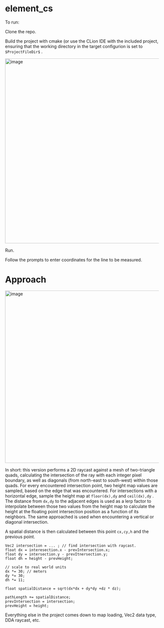 # element_cs

To run: 

Clone the repo.

Build the project with cmake (or use the CLion IDE with the included project, ensuring that the working directory in the target configurion is set to `$ProjectFileDir$` . 

<img width="603" alt="image" src="https://github.com/user-attachments/assets/67cfe5ac-dcd8-45a3-825c-8ff3f974d107" />

Run. 

Follow the prompts to enter coordinates for the line to be measured. 

# Approach

<img width="562" alt="image" src="https://github.com/user-attachments/assets/94919611-987d-42ce-9f0c-c144f3b5505e" />

In short: this version performs a 2D raycast against a mesh of two-triangle quads, calculating the intersection of the ray with each integer pixel boundary, as well as diagonals (from north-east to south-west) within
those quads. For every encountered intersection point, two height map values are sampled, based on the edge that was encountered. For intersections with a horizontal edge, sample the height map at `floor(dx),dy` and `ceil(dx),dy` . The distance from `dx,dy` to the adjacent edges is used as a lerp factor to interpolate between those two values from the height map to calculate the height at the floating point intersection position as a function of its neighbors. The same approached is used when encountering a vertical or diagonal intersection. 

A spatial distance is then calculated between this point `cx,cy,h` and the previous point. 
```
Vec2 intersection = ... ; // find intersection with raycast. 
float dx = interesection.x - prevIntersection.x;
float dy = intersection.y - prevItnersection.y;
float dh = height - prevHeight;

// scale to real world units
dx *= 30; // meters
dy *= 30; 
dh *= 11;

float spatialDistance = sqrt(dx*dx + dy*dy +dz * dz);

pathLength += spatialDistance;
prevIntersection = intersection; 
prevHeight = height;
```

Everything else in the project comes down to map loading, Vec2 data type, DDA raycast, etc. 


